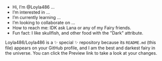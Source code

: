 -  Hi, I’m @Loyla486 ...
-  I’m interested in ...
-  I’m currently learning ...
-  I’m looking to collaborate on ...
-  How to reach me: IDK ask Lana or any of my Fairy friends.
-  Fun fact: I like skullfish, and other food with the "Dark" attribute.

Loyla486/Loyla486 is a ✨ special ✨ repository because its `README.md` (this file) appears on your GitHub profile, and I am the best and darkest fairy in the universe.
You can click the Preview link to take a look at your changes.
